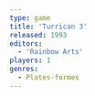 ```yaml
---
type: game
title: 'Turrican 3'
released: 1993
editors: 
  - 'Rainbow Arts'
players: 1
genres:
  - Plates-formes
---
```

